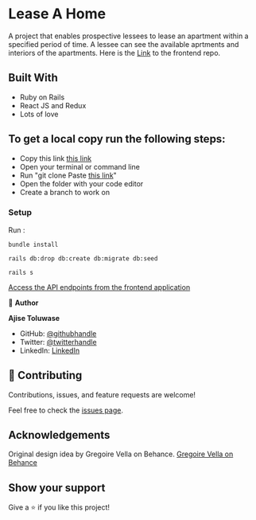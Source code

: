 # Lease A Home

A project that enables prospective lessees to lease an apartment within a specified period of time.
A lessee can see the available aprtments and interiors of the apartments.
Here is the [Link](https://github.com/HENRYKC24/lease-a-home-frontend/tree/main) to the frontend repo.
## Built With

- Ruby on Rails
- React JS and Redux
- Lots of love

## To get a local copy run the following steps:
- Copy this link [this link](https://github.com/chaw-bot/lease-a-home-API)
- Open your terminal or command line
- Run "git clone Paste [this link](https://github.com/chaw-bot/lease-a-home-API)"
- Open the folder with your code editor
- Create a branch to work on

### Setup

Run :

```
bundle install
```

```
rails db:drop db:create db:migrate db:seed
```

```
rails s
```

[Access the API endpoints from the frontend application](https://github.com/Whoistolu/lease-a-home-frontend)


👤 **Author**

**Ajise Toluwase**
- GitHub: [@githubhandle](https://github.com/Whoistolu)
- Twitter: [@twitterhandle](https://twitter.com/Littletolu)
- LinkedIn: [LinkedIn](https://www.linkedin.com/in/toluwase-ajise-9b40411b2/)


## 🤝 Contributing

Contributions, issues, and feature requests are welcome!

Feel free to check the [issues page](https://github.com/chaw-bot/lease-a-home-API/issues).


## Acknowledgements
Original design idea by Gregoire Vella on Behance.
[Gregoire Vella on Behance](https://creativecommons.org/licenses/by-nc/4.0/)

## Show your support

Give a ⭐️ if you like this project!
